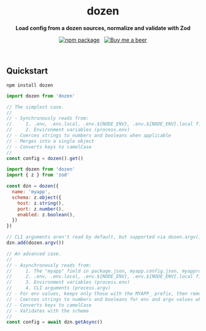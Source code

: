 <br>

<h1 align="center">dozen</h1>

<p align="center">
  <strong>Load config from a dozen sources, normalize and validate with Zod</strong>
</p>

<p align="center">
  <a href="https://www.npmjs.com/package/dozen"><img src="https://img.shields.io/npm/v/dozen" alt="npm package"></a>
  &nbsp;
  <a href="https://www.buymeacoffee.com/axtgr"><img src="https://img.shields.io/badge/%F0%9F%8D%BA-Buy%20me%20a%20beer-red?style=flat" alt="Buy me a beer"></a>
</p>

<br>

## Quickstart

```
npm install dozen
```

```js
import dozen from 'dozen'

// The simplest case.
//
// - Synchronously reads from:
//     1. .env, .env.local, .env.${NODE_ENV}, .env.${NODE_ENV}.local files
//     2. Environment variables (process.env)
// - Coerces strings to numbers and booleans when applicable
// - Merges into a single object
// - Converts keys to camelCase
//
const config = dozen().get()
```

```js
import dozen from 'dozen'
import { z } from 'zod'

const dzn = dozen({
  name: 'myapp',
  schema: z.object({
    host: z.string(),
    port: z.number(),
    enabled: z.boolean(),
  })
})

// CLI arguments aren't read by default, but supported via dozen.argv()
dzn.add(dozen.argv())

// An advanced case.
//
// - Asynchronously reads from:
//     1. The "myapp" field in package.json, myapp.config.json, myapprc.yaml, etc.
//     2. .env, .env.local, .env.${NODE_ENV}, .env.${NODE_ENV}.local files
//     3. Environment variables (process.env)
//     4. CLI arguments (process.argv)
// - For env values, keeps only those with the MYAPP_ prefix, then removes the prefix
// - Coerces strings to numbers and booleans for env and argv values when applicable
// - Converts keys to camelCase
// - Validates with the schema
//
const config = await dzn.getAsync()
```
